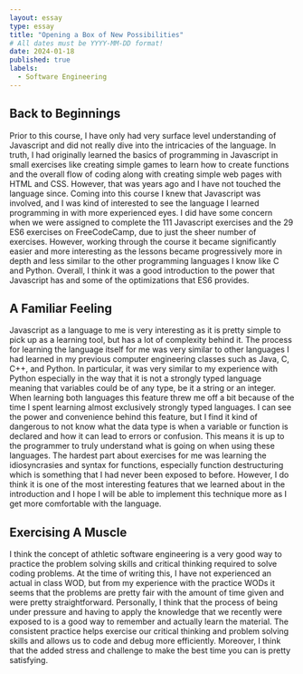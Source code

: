 ```yaml
---
layout: essay
type: essay
title: "Opening a Box of New Possibilities"
# All dates must be YYYY-MM-DD format!
date: 2024-01-18
published: true
labels:
  - Software Engineering
---
```

## Back to Beginnings  

Prior to this course, I have only had very surface level understanding of Javascript and did not really dive into the intricacies of the language. In truth, I had originally learned the basics of programming in Javascript
in small exercises like creating simple games to learn how to create functions and the overall flow of coding along with creating simple web pages with HTML and CSS. However, that was years ago and I have not touched the 
language since. Coming into this course I knew that Javascript was involved, and I was kind of interested to see the language I learned programming in with more experienced eyes. I did have some concern when we were 
assigned to complete the 111 Javascript exercises and the 29 ES6 exercises on FreeCodeCamp, due to just the sheer number of exercises. However, working through the course it became significantly easier and more 
interesting as the lessons became progressively more in depth and less similar to the other programming languages I know like C and Python. Overall, I think it was a good introduction to the power that Javascript has and 
some of the optimizations that ES6 provides.

## A Familiar Feeling

Javascript as a language to me is very interesting as it is pretty simple to pick up as a learning tool, but has a lot of complexity behind it. The process for learning the language itself for me was very similar to other 
languages I had learned in my previous computer engineering classes such as Java, C, C++, and Python. In particular, it was very similar to my experience with Python especially in the way that it is not a strongly typed 
language meaning that variables could be of any type, be it a string or an integer. When learning both languages this feature threw me off a bit because of the time I spent learning almost exclusively strongly typed 
languages. I can see the power and convenience behind this feature, but I find it kind of dangerous to not know what the data type is when a variable or function is declared and how it can lead to errors or confusion. 
This means it is up to the programmer to truly understand what is going on when using these languages. The hardest part about exercises for me was learning the idiosyncrasies and syntax for functions, especially function 
destructuring which is something that I had never been exposed to before. However, I do think it is one of the most interesting features that we learned about in the introduction and I hope I will be able to implement 
this technique more as I get more comfortable with the language.

## Exercising A Muscle

I think the concept of athletic software engineering is a very good way to practice the problem solving skills and critical thinking required to solve coding problems. At the time of writing this, I have not experienced 
an actual in class WOD, but from my experience with the practice WODs it seems that the problems are pretty fair with the amount of time given and were pretty straightforward. Personally, I think that the process of being 
under pressure and having to apply the knowledge that we recently were exposed to is a good way to remember and actually learn the material. The consistent practice helps exercise our critical thinking and problem solving 
skills and allows us to code and debug more efficiently. Moreover, I think that the added stress and challenge to make the best time you can is pretty satisfying.
